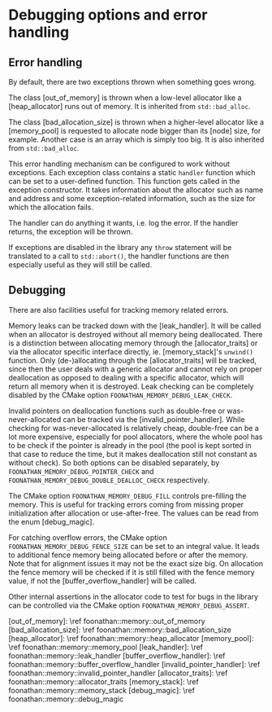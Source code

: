 # Debugging options and error handling

## Error handling

By default, there are two exceptions thrown when something goes wrong.

The class [out_of_memory] is thrown when a low-level allocator like a [heap_allocator] runs out of memory.
It is inherited from `std::bad_alloc`.

The class [bad_allocation_size] is thrown when a higher-level allocator like a [memory_pool] is requested to allocate node bigger than its [node] size, for example.
Another case is an array which is simply too big. It is also inherited from `std::bad_alloc`.

This error handling mechanism can be configured to work without exceptions.
Each exception class contains a static `handler` function which can be set to a user-defined function.
This function gets called in the exception constructor.
It takes information about the allocator such as name and address and some exception-related information, such as the size for which the allocation fails.

The handler can do anything it wants, i.e. log the error.
If the handler returns, the exception will be thrown.

If exceptions are disabled in the library any `throw` statement will be translated to a call to `std::abort()`,
the handler functions are then especially useful as they will still be called.

## Debugging
<a name="debugging"></a>

There are also facilities useful for tracking memory related errors.

Memory leaks can be tracked down with the [leak_handler].
It will be called when an allocator is destroyed without all memory being deallocated.
There is a distinction between allocating memory through the [allocator_traits] or via the allocator specific interface directly,
ie. [memory_stack]'s `unwind()` function. Only (de-)allocating through the [allocator_traits] will be tracked,
since then the user deals with a generic allocator and cannot rely on proper deallocation as opposed to dealing with a specific allocator,
which will return all memory when it is destroyed.
Leak checking can be completely disabled by the CMake option `FOONATHAN_MEMORY_DEBUG_LEAK_CHECK`.

Invalid pointers on deallocation functions such as double-free or was-never-allocated can be tracked via the [invalid_pointer_handler].
While checking for was-never-allocated is relatively cheap, double-free can be a lot more expensive, especially for pool allocators,
where the whole pool has to be check if the pointer is already in the pool
(the pool is kept sorted in that case to reduce the time, but it makes deallocation still not constant as without check).
So both options can be disabled separately, by `FOONATHAN_MEMORY_DEBUG_POINTER_CHECK` and `FOONATHAN_MEMORY_DEBUG_DOUBLE_DEALLOC_CHECK` respectively.

The CMake option `FOONATHAN_MEMORY_DEBUG_FILL` controls pre-filling the memory.
This is useful for tracking errors coming from missing proper initialization after allocation or use-after-free.
The values can be read from the enum [debug_magic].

For catching overflow errors, the CMake option `FOONATHAN_MEMORY_DEBUG_FENCE_SIZE` can be set to an integral value.
It leads to additional fence memory being allocated before or after the memory.
Note that for alignment issues it may not be the exact size big.
On allocation the fence memory will be checked if it is still filled with the fence memory value,
if not the [buffer_overflow_handler] will be called.

Other internal assertions in the allocator code to test for bugs in the library can be controlled via the CMake option `FOONATHAN_MEMORY_DEBUG_ASSERT`.

[out_of_memory]: \ref foonathan::memory::out_of_memory
[bad_allocation_size]: \ref foonathan::memory::bad_allocation_size
[heap_allocator]: \ref foonathan::memory::heap_allocator
[memory_pool]: \ref foonathan::memory::memory_pool
[leak_handler]: \ref foonathan::memory::leak_handler
[buffer_overflow_handler]: \ref foonathan::memory::buffer_overflow_handler
[invalid_pointer_handler]: \ref foonathan::memory::invalid_pointer_handler
[allocator_traits]: \ref foonathan::memory::allocator_traits
[memory_stack]: \ref foonathan::memory::memory_stack
[debug_magic]: \ref foonathan::memory::debug_magic
